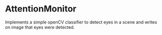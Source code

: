 # AttentionMonitor
Implements a simple openCV classifier to detect eyes in a scene and writes on image that eyes were detected.

